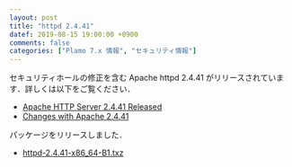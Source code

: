 ```yaml
---
layout: post
title: "httpd 2.4.41"
datef: 2019-08-15 19:00:00 +0900
comments: false
categories: ["Plamo 7.x 情報", "セキュリティ情報"]
---
```

セキュリティホールの修正を含む Apache httpd 2.4.41 がリリースされています．詳しくは以下をご覧ください．

* [Apache HTTP Server 2.4.41 Released](http://www.apache.org/dist/httpd/Announcement2.4.html)
* [Changes with Apache 2.4.41](http://www.apache.org/dist/httpd/CHANGES_2.4.41)

パッケージをリリースしました．

* [httpd-2.4.41-x86_64-B1.txz](http://repository.plamolinux.org/pub/linux/Plamo/Plamo-7.x/x86_64/plamo/08_daemons/httpd-2.4.41-x86_64-B1.txz)
